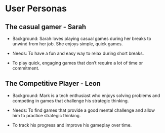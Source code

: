 # User Personas

## The casual gamer - Sarah

- Background: Sarah loves playing casual games during her breaks to unwind from her job. She enjoys simple, quick games.

- Needs: To have a fun and easy way to relax during short breaks.
- To play quick, engaging games that don’t require a lot of time or commitment.

## The Competitive Player - Leon

- Background: Mark is a tech enthusiast who enjoys solving problems and competing in games that challenge his strategic thinking.

- Needs: To find games that provide a good mental challenge and allow him to practice strategic thinking.
- To track his progress and improve his gameplay over time.
